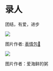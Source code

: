 # 录人

团结，有爱，进步

![](/image/lu/jiang.jpg)

图片作者: [表情包💬](https://www.douban.com/people/154836695/?_i=5720529Rn8heGv)





![](/image/lu/luren00.jpg)

图片作者：爱海鲜的粥
